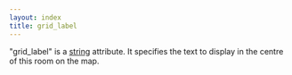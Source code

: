 ```yaml
---
layout: index
title: grid_label
---
```


"grid\_label" is a [string](../types/string.html) attribute. It specifies the text to display in the centre of this room on the map.
